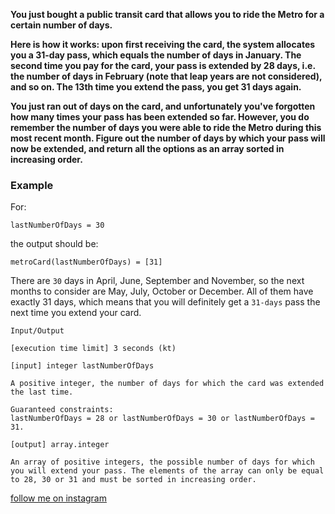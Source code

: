 **You just bought a public transit card that allows you to ride the Metro for a certain number of days.**

**Here is how it works: upon first receiving the card, the system allocates you a 31-day pass, which equals the number of days in January. The second time you pay for the card, your pass is extended by 28 days, i.e. the number of days in February (note that leap years are not considered), and so on. The 13th time you extend the pass, you get 31 days again.**

**You just ran out of days on the card, and unfortunately you've forgotten how many times your pass has been extended so far. However, you do remember the number of days you were able to ride the Metro during this most recent month. Figure out the number of days by which your pass will now be extended, and return all the options as an array sorted in increasing order.**
### Example

For:

```
lastNumberOfDays = 30
```

the output should be:

```
metroCard(lastNumberOfDays) = [31]
```
There are `30` days in April, June, September and November, so the next months to consider are May, July, October or December. All of them have exactly 31 days, which means that you will definitely get a `31-days` pass the next time you extend your card.

```
Input/Output

[execution time limit] 3 seconds (kt)

[input] integer lastNumberOfDays

A positive integer, the number of days for which the card was extended the last time.

Guaranteed constraints:
lastNumberOfDays = 28 or lastNumberOfDays = 30 or lastNumberOfDays = 31.

[output] array.integer

An array of positive integers, the possible number of days for which you will extend your pass. The elements of the array can only be equal to 28, 30 or 31 and must be sorted in increasing order.
```

[follow me on instagram](https://www.instagram.com/9_tay)